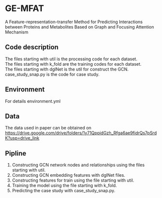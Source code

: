 # GE-MFAT
A Feature-representation-transfer Method for Predicting Interactions between Proteins and Metabolites Based on Graph and Focusing Attention Mechanism
## Code description
The files starting with util is the processing code for each dataset.   
The files starting with k_fold are the training codes for each dataset.  
The files starting with dglNet is the util for construct the GCN.  
case_study_snap.py is the code for case study.
## Environment
For details environment.yml  
## Data
The data used in paper can be obtained on https://drive.google.com/drive/folders/1y71QppidGzh_Rfga6ae9fidrQs7pSrdK?usp=drive_link
## Pipline
1. Constructing GCN network nodes and relationships using the files starting with util.
2. Constructing GCN embedding features with dglNet files.
3. Constructing features for train using the file starting with util.
5. Training the model using the file starting with k_fold.
6. Predicting the case study with case_study_snap.py.

